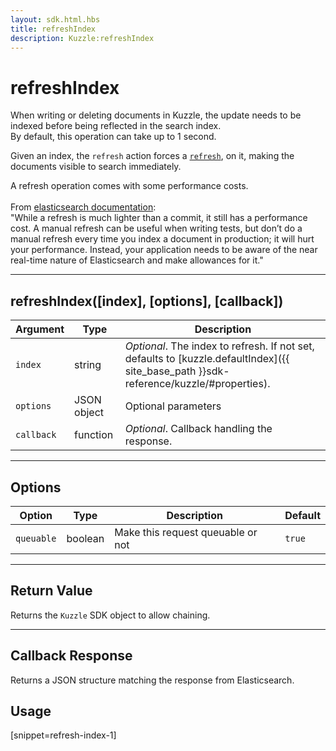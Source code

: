 ```yaml
---
layout: sdk.html.hbs
title: refreshIndex
description: Kuzzle:refreshIndex
---
```

  

# refreshIndex
When writing or deleting documents in Kuzzle, the update needs to be indexed before being reflected
in the search index.  
By default, this operation can take up to 1 second.

Given an index, the `refresh` action forces a [`refresh`](https://www.elastic.co/guide/en/elasticsearch/reference/5.4/docs-refresh.html),
 on it, making the documents visible to search immediately.

<div class="alert alert-warning">
    A refresh operation comes with some performance costs.<br>
    <br>
    From <a href="https://www.elastic.co/guide/en/elasticsearch/reference/5.4/docs-refresh.html">elasticsearch documentation</a>:
    <div class="quote">
    "While a refresh is much lighter than a commit, it still has a performance cost. A manual refresh can be useful when writing tests, but don’t do a manual refresh every time you index a document in production; it will hurt your performance. Instead, your application needs to be aware of the near real-time nature of Elasticsearch and make allowances for it."
    </div>
</div>

---

## refreshIndex([index], [options], [callback])

| Argument | Type | Description
|----------|------|-------------
| `index` | string | _Optional_. The index to refresh. If not set, defaults to [kuzzle.defaultIndex]({{ site_base_path }}sdk-reference/kuzzle/#properties).
| `options` | JSON object | Optional parameters
| `callback` | function | _Optional_. Callback handling the response.

---

## Options

| Option | Type | Description | Default
|--------|------|-------------|---------
| `queuable` | boolean | Make this request queuable or not | `true`

---

## Return Value

Returns the `Kuzzle` SDK object to allow chaining.

---

## Callback Response

Returns a JSON structure matching the response from Elasticsearch.

## Usage

[snippet=refresh-index-1]
